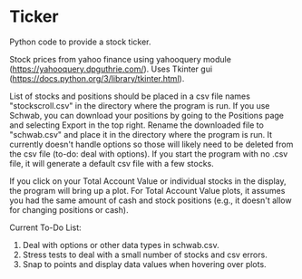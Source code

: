 # Ticker
Python code to provide a stock ticker.

Stock prices from yahoo finance using yahooquery module (https://yahooquery.dpguthrie.com/).  Uses Tkinter gui (https://docs.python.org/3/library/tkinter.html).

List of stocks and positions should be placed in a csv file names "stockscroll.csv" in the directory where the program is run.  If you use Schwab, you can  download your positions by going to the Positions page and selecting Export in the top right.  Rename the downloaded file to "schwab.csv" and place it in the directory where the program is run.  It currently doesn't handle options so those will likely need to be deleted from the csv file (to-do: deal with options).  If you start the program with no .csv file, it will generate a default csv file with a few stocks.

If you click on your Total Account Value or individual stocks in the display, the program will bring up a plot.  For Total Account Value plots, it assumes you had the same amount of cash and stock positions (e.g., it doesn't allow for changing positions or cash).

Current To-Do List:
1.  Deal with options or other data types in schwab.csv.
2.  Stress tests to deal with a small number of stocks and csv errors.
3.  Snap to points and display data values when hovering over plots.
